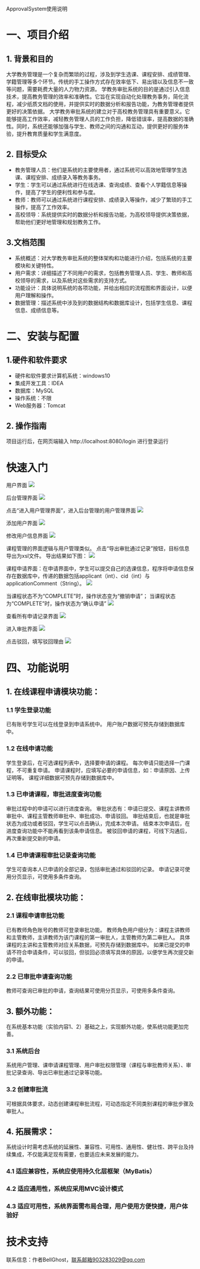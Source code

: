 ApprovalSystem使用说明

# 一、项目介绍
## 1. 背景和目的
大学教务管理是一个复杂而繁琐的过程，涉及到学生选课、课程安排、成绩管理、学籍管理等多个环节。传统的手工操作方式存在效率低下、易出错以及信息不一致等问题，需要耗费大量的人力物力资源。
学教务审批系统的目的是通过引入信息技术，提高教务管理的效率和准确性。它旨在实现自动化处理教务事务，简化流程，减少纸质文档的使用，并提供实时的数据分析和报告功能，为教务管理者提供更好的决策依据。
大学教务审批系统的建立对于高校教务管理具有重要意义。它能够提高工作效率，减轻教务管理人员的工作负担，降低错误率，提高数据的准确性。同时，系统还能够加强与学生、教师之间的沟通和互动，提供更好的服务体验，提升教育质量和学生满意度。
## 2. 目标受众
- 教务管理人员：他们是系统的主要使用者，通过系统可以高效地管理学生选课、课程安排、成绩录入等教务事务。
- 学生：学生可以通过系统进行在线选课、查询成绩、查看个人学籍信息等操作，提高了学生的便利性和参与度。
- 教师：教师可以通过系统进行课程安排、成绩录入等操作，减少了繁琐的手工操作，提高了工作效率。
- 高校领导：系统提供实时的数据分析和报告功能，为高校领导提供决策依据，帮助他们更好地管理和规划教务工作。
## 3.文档范围
- 系统概述：对大学教务审批系统的整体架构和功能进行介绍，包括系统的主要模块和关键特性。
- 用户需求：详细描述了不同用户的需求，包括教务管理人员、学生、教师和高校领导的需求，以及系统对这些需求的支持方式。
- 功能设计：具体说明系统的各项功能，并给出相应的流程图和界面设计，以便用户理解和操作。
- 数据管理：描述系统中涉及到的数据结构和数据库设计，包括学生信息、课程信息、成绩信息等。
# 二、安装与配置
## 1.硬件和软件要求
- 硬件和软件要求计算机系统：windows10
- 集成开发工具：IDEA
- 数据库：MySQL
- 操作系统：不限
- Web服务器：Tomcat
## 2. 操作指南
项目运行后，在网页端输入 http://localhost:8080/login 进行登录运行
# 快速入门
用户界面
![](img/p1.png) 

后台管理界面
![](img/p2.png)
 
点击“进入用户管理界面”，进入后台管理的用户管理界面
![](img/p3.png)

添加用户界面
![](img/p4.png)

修改用户信息界面
![](img/p5.png)

课程管理的界面逻辑与用户管理类似。
点击“导出审批通过记录”按钮，目标信息导出为xsl文件。
导出结果如下图：
![](img/p6.png)

课程申请界面：在申请界面中，学生可以提交自己的选课信息，程序将申请信息保存在数据库中，传递的数据包括applicant（int）、cid（int）与applicationComment（String）。
![](img/p7.png)

当课程状态不为“COMPLETE”时，操作状态变为“撤销申请”；
当课程状态为“COMPLETE”时，操作状态为“确认申请”
![](img/p7.png)

查看所有申请记录界面
![](img/p8.png)

进入审批界面
![](img/p9.png)

点击驳回，填写驳回理由
![](img/p10.png)

# 四、功能说明
## 1.	在线课程申请模块功能：
### 1.1	学生登录功能
已有账号学生可以在线登录到申请系统中。
用户账户数据可预先存储到数据库中。
### 1.2	在线申请功能
学生登录后，在可选课程列表中，选择要申请的课程。
每次申请只能选择一门课程，不可重复申请。
申请课程时，应填写必要的申请信息，如：申请原因、上传证明等。
课程详细数据可预先存储到数据库中。
### 1.3	已申请课程，审批进度查询功能
审批过程中的申请可以进行进度查询。
审批状态有：申请已提交、课程主讲教师审批中、课程主管教师审批中、审批成功、申请驳回。
审批结束后，也就是审批状态为成功或者驳回，学生可以点击确认，完成本次申请。
结束本次申请后，在进度查询功能中不能再看到该条申请信息。
被驳回申请的课程，可线下沟通后，再次重新提交新的申请。
### 1.4	已申请课程审批记录查询功能
学生可查询本人已申请的全部记录，包括审批通过和驳回的记录。
申请记录可使用分页显示，可使用多条件查询。
## 2.	在线审批模块功能：
### 2.1	课程申请审批功能
已有教师角色账号的教师可登录审批功能。
教师角色用户细分为：课程主讲教师和主管教师，主讲教师为该门课程的第一审批人，主管教师为第二审批人。
具体课程的主讲和主管教师对应关系数据，可预先存储到数据库中。
如果已提交的申请不符合申请条件，可以驳回，但驳回必须填写具体的原因，以便学生再次提交新的申请。
### 2.2	已审批申请查询功能
教师可查询已审批的申请，查询结果可使用分页显示，可使用多条件查询。
## 3.	额外功能：
在系统基本功能（实验内容1、2）基础之上，实现额外功能，使系统功能更加完善。
### 3.1	系统后台
系统用户管理、课申请课程管理、用户审批权限管理（课程与审批教师关系）、审批记录查询、导出已审批通过记录等功能。
### 3.2	创建审批流
可根据具体要求，动态创建课程审批流程，可动态指定不同类别课程的审批步骤及审批人。
## 4.	拓展需求：
系统设计时需考虑系统的延展性、兼容性、可用性、通用性、健壮性、跨平台及持续集成，不仅能满足现有需要，也要适应未来发展的能力。
### 4.1 适应兼容性，系统应使用持久化层框架（MyBatis）
### 4.2 适应通用性，系统应采用MVC设计模式
### 4.3 适应可用性，系统界面需布局合理，用户使用方便快捷，用户体验好

# 技术支持
  联系信息：作者BellGhost，联系邮箱903283029@qq.com
